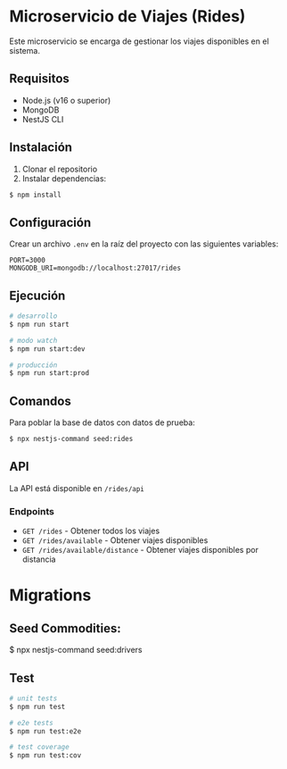 # Microservicio de Viajes (Rides)

Este microservicio se encarga de gestionar los viajes disponibles en el sistema.

## Requisitos

- Node.js (v16 o superior)
- MongoDB
- NestJS CLI

## Instalación

1. Clonar el repositorio
2. Instalar dependencias:
```bash
$ npm install
```

## Configuración

Crear un archivo `.env` en la raíz del proyecto con las siguientes variables:

```env
PORT=3000
MONGODB_URI=mongodb://localhost:27017/rides
```

## Ejecución

```bash
# desarrollo
$ npm run start

# modo watch
$ npm run start:dev

# producción
$ npm run start:prod
```

## Comandos

Para poblar la base de datos con datos de prueba:

```bash
$ npx nestjs-command seed:rides
```

## API

La API está disponible en `/rides/api`

### Endpoints

- `GET /rides` - Obtener todos los viajes
- `GET /rides/available` - Obtener viajes disponibles
- `GET /rides/available/distance` - Obtener viajes disponibles por distancia

# Migrations

## Seed Commodities:

$ npx nestjs-command seed:drivers

## Test

```bash
# unit tests
$ npm run test

# e2e tests
$ npm run test:e2e

# test coverage
$ npm run test:cov

